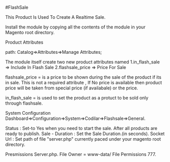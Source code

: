 #FlashSale 

This Product Is Used To Create A Realtime Sale.



Install the module by copying all the contents of the module in your Magento root directory.



Product Attributes

path: Catalog=>Attributes=>Manage Attributes;

The module itself create two new product attributes named
1.in_flash_sale =>  Include In Flash Sale
2.flashsale_price => Price For Sale



flashsale_price = is a price to be shown during the sale of the product if its in sale. This is not a required attribute ,  If No price is available then product price will be taken from special price (if availabale)  or the price.

in_flash_sale =  is used to set the product as a protuct to be sold only through flashsale.


System Configuration
Dashboard=>Configuration=>System=>Codilar=>Flashsale=>General.

Status : Set-to Yes when you need to start the sale. After all products are  ready to publish.
Sale - Duration : Set the Sale Duration.(in seconds).
Socket Url : Set path of file "server.php" currently paced under your magento root directory.

Presmissions
Server.php. 
File Owner  = www-data/
File Permissions 777.

